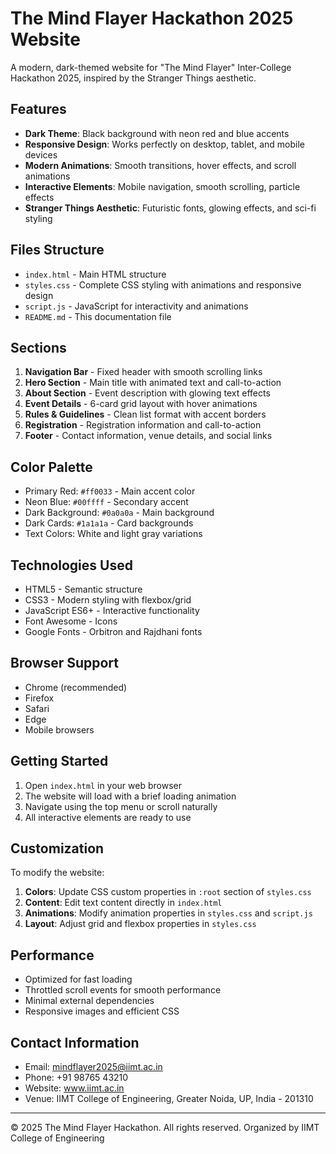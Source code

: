 # The Mind Flayer Hackathon 2025 Website

A modern, dark-themed website for "The Mind Flayer" Inter-College Hackathon 2025, inspired by the Stranger Things aesthetic.

## Features

- **Dark Theme**: Black background with neon red and blue accents
- **Responsive Design**: Works perfectly on desktop, tablet, and mobile devices
- **Modern Animations**: Smooth transitions, hover effects, and scroll animations
- **Interactive Elements**: Mobile navigation, smooth scrolling, particle effects
- **Stranger Things Aesthetic**: Futuristic fonts, glowing effects, and sci-fi styling

## Files Structure

- `index.html` - Main HTML structure
- `styles.css` - Complete CSS styling with animations and responsive design
- `script.js` - JavaScript for interactivity and animations
- `README.md` - This documentation file

## Sections

1. **Navigation Bar** - Fixed header with smooth scrolling links
2. **Hero Section** - Main title with animated text and call-to-action
3. **About Section** - Event description with glowing text effects
4. **Event Details** - 6-card grid layout with hover animations
5. **Rules & Guidelines** - Clean list format with accent borders
6. **Registration** - Registration information and call-to-action
7. **Footer** - Contact information, venue details, and social links

## Color Palette

- Primary Red: `#ff0033` - Main accent color
- Neon Blue: `#00ffff` - Secondary accent
- Dark Background: `#0a0a0a` - Main background
- Dark Cards: `#1a1a1a` - Card backgrounds
- Text Colors: White and light gray variations

## Technologies Used

- HTML5 - Semantic structure
- CSS3 - Modern styling with flexbox/grid
- JavaScript ES6+ - Interactive functionality
- Font Awesome - Icons
- Google Fonts - Orbitron and Rajdhani fonts

## Browser Support

- Chrome (recommended)
- Firefox
- Safari
- Edge
- Mobile browsers

## Getting Started

1. Open `index.html` in your web browser
2. The website will load with a brief loading animation
3. Navigate using the top menu or scroll naturally
4. All interactive elements are ready to use

## Customization

To modify the website:

1. **Colors**: Update CSS custom properties in `:root` section of `styles.css`
2. **Content**: Edit text content directly in `index.html`
3. **Animations**: Modify animation properties in `styles.css` and `script.js`
4. **Layout**: Adjust grid and flexbox properties in `styles.css`

## Performance

- Optimized for fast loading
- Throttled scroll events for smooth performance
- Minimal external dependencies
- Responsive images and efficient CSS

## Contact Information

- Email: mindflayer2025@iimt.ac.in
- Phone: +91 98765 43210
- Website: www.iimt.ac.in
- Venue: IIMT College of Engineering, Greater Noida, UP, India - 201310

---

© 2025 The Mind Flayer Hackathon. All rights reserved.
Organized by IIMT College of Engineering
